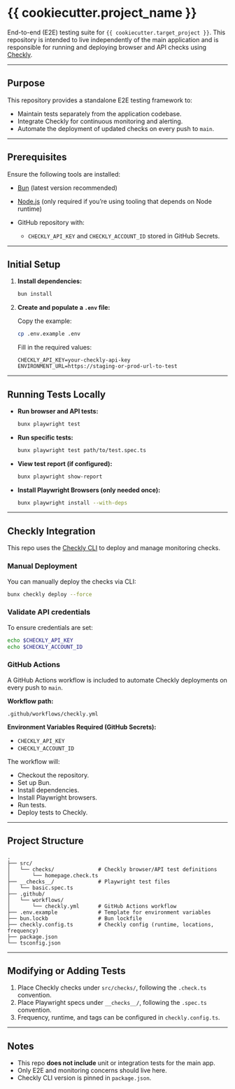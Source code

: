 # {{ cookiecutter.project\_name }}

End-to-end (E2E) testing suite for `{{ cookiecutter.target_project }}`. This repository is intended to live independently of the main application and is responsible for running and deploying browser and API checks using [Checkly](https://checklyhq.com).

---

## Purpose

This repository provides a standalone E2E testing framework to:

* Maintain tests separately from the application codebase.
* Integrate Checkly for continuous monitoring and alerting.
* Automate the deployment of updated checks on every push to `main`.

---

## Prerequisites

Ensure the following tools are installed:

* [Bun](https://bun.sh/) (latest version recommended)
* [Node.js](https://nodejs.org/) (only required if you’re using tooling that depends on Node runtime)
* GitHub repository with:

  * `CHECKLY_API_KEY` and `CHECKLY_ACCOUNT_ID` stored in GitHub Secrets.

---

## Initial Setup

1. **Install dependencies:**

   ```bash
   bun install
   ```

2. **Create and populate a `.env` file:**

   Copy the example:

   ```bash
   cp .env.example .env
   ```

   Fill in the required values:

   ```
   CHECKLY_API_KEY=your-checkly-api-key
   ENVIRONMENT_URL=https://staging-or-prod-url-to-test
   ```

---

## Running Tests Locally

* **Run browser and API tests:**

  ```bash
  bunx playwright test
  ```

* **Run specific tests:**

  ```bash
  bunx playwright test path/to/test.spec.ts
  ```

* **View test report (if configured):**

  ```bash
  bunx playwright show-report
  ```

* **Install Playwright Browsers (only needed once):**

  ```bash
  bunx playwright install --with-deps
  ```

---

## Checkly Integration

This repo uses the [Checkly CLI](https://www.checklyhq.com/docs/cli/) to deploy and manage monitoring checks.

### Manual Deployment

You can manually deploy the checks via CLI:

```bash
bunx checkly deploy --force
```

### Validate API credentials

To ensure credentials are set:

```bash
echo $CHECKLY_API_KEY
echo $CHECKLY_ACCOUNT_ID
```

### GitHub Actions

A GitHub Actions workflow is included to automate Checkly deployments on every push to `main`.

**Workflow path:**

```
.github/workflows/checkly.yml
```

**Environment Variables Required (GitHub Secrets):**

* `CHECKLY_API_KEY`
* `CHECKLY_ACCOUNT_ID`

The workflow will:

* Checkout the repository.
* Set up Bun.
* Install dependencies.
* Install Playwright browsers.
* Run tests.
* Deploy tests to Checkly.

---

## Project Structure

```
.
├── src/
│   └── checks/              # Checkly browser/API test definitions
│       └── homepage.check.ts
├── __checks__/              # Playwright test files
│   └── basic.spec.ts
├── .github/
│   └── workflows/
│       └── checkly.yml      # GitHub Actions workflow
├── .env.example             # Template for environment variables
├── bun.lockb                # Bun lockfile
├── checkly.config.ts        # Checkly config (runtime, locations, frequency)
├── package.json
└── tsconfig.json
```

---

## Modifying or Adding Tests

1. Place Checkly checks under `src/checks/`, following the `.check.ts` convention.
2. Place Playwright specs under `__checks__/`, following the `.spec.ts` convention.
3. Frequency, runtime, and tags can be configured in `checkly.config.ts`.

---

## Notes

* This repo **does not include** unit or integration tests for the main app.
* Only E2E and monitoring concerns should live here.
* Checkly CLI version is pinned in `package.json`.

